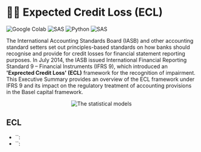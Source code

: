 # ✍🏻 Expected Credit Loss (ECL)

![Google Colab](https://img.shields.io/badge/Editor-Google%20Colab-brightgreen)
![SAS](https://img.shields.io/badge/Editor-SAS-brightgreen)
![Python](https://img.shields.io/badge/Code-Python-blue)
![SAS](https://img.shields.io/badge/Code-SAS-blue)

The International Accounting Standards Board (IASB) and other accounting standard setters set out principles-based standards on how banks should recognise and provide for credit losses for financial statement reporting purposes. In July 2014, the IASB issued International Financial Reporting Standard 9 – Financial Instruments (IFRS 9), which introduced an **'Exprected Credit Loss' (ECL)** framework for the recognition of impairment. This Executive Summary provides an overview of the ECL framework under IFRS 9 and its impact on the regulatory treatment of accounting provisions in the Basel capital framework.

<p align="center">
  <img src="https://research.phoenix.edu/sites/default/files/blogpost/images/statistical-analysis-hero.jpg" alt="The statistical models"/>
</p>

## ECL
* ``:
* ``:
